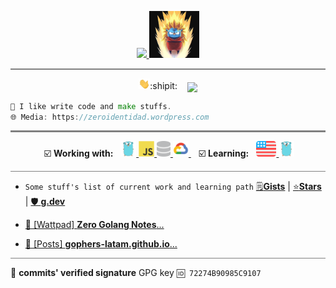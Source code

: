 
<p align="center">
 <a href="https://discord.com/users/519937775651258379">
     <img src="https://discord.c99.nl/widget/theme-1/519937775651258379.png" height="75px" />
 </a>
 <a href="https://discord.io/gophers-latam">
     <img src="./img/songolangx3.png" height="75px">
 </a>
<hr style="height:2px;border-width:0;color:gray;background-color:gray">  
</p>

<p align="center">
  <img src="./img/hi.gif" width="18px">:shipit: &nbsp;&nbsp;
  <img align='center' src="https://visitor-badge.laobi.icu/badge?page_id=zeroidentidad.visitor-badge">
</p>

```go
👀 I like write code and make stuffs. 
🌐 Media: https://zeroidentidad.wordpress.com
```

<hr style="height:3px;border-width:0;color:gray;background-color:gray">

<p align="center">
<span>&nbsp;☑️ <b>Working with:</b>&nbsp;&nbsp;</span>
<a href="https://go.dev" target="_blank"> <img src="./img/go.svg" alt="go" height="25"/> </a>
<a href="https://developer.mozilla.org/docs/JavaScript" target="_blank"> <img src="./img/js.svg" alt="js" height="25"/> </a>
<a href="https://w3schools.com/sql" target="_blank"> <img src="./img/database.svg" alt="sql" height="25"/> </a>
<a href="https://cloud.google.com" target="_blank"> <img src="./img/googlecloud.svg" alt="google cloud" height="25"/> </a>
<span>&nbsp;&nbsp;&nbsp;☑️ <b>Learning:</b>&nbsp;&nbsp;</span>
<a href="https://duolingo.com/profile/zeroidentidad" target="_blank"> <img src="./img/en.svg" alt="duolingo" height="25"/> </a>
 <a href="https://go.dev" target="_blank"> <img src="./img/go.svg" alt="go" height="25"/> </a>
</p>

<hr style="height:1px;border-width:0;color:gray;background-color:gray">

- ```Some stuff's list of current work and learning path``` [🗒️**Gists**](https://gist.github.com/zeroidentidad) | [⭐️**Stars**](https://github.com/zeroidentidad?tab=stars) | [🛡️ **g.dev**](https://g.dev/zeroidentidad)

- [🧡 [Wattpad] **Zero Golang Notes**...](https://www.wattpad.com/story/338549436-zero-golang-notes)
- [💙 [Posts] **gophers-latam.github.io**...](https://gophers-latam.github.io/posts)

<hr style="height:1px;border-width:0;color:gray;background-color:gray">

🔐 **commits' verified signature** GPG key ```🆔 72274B90985C9107 ```
